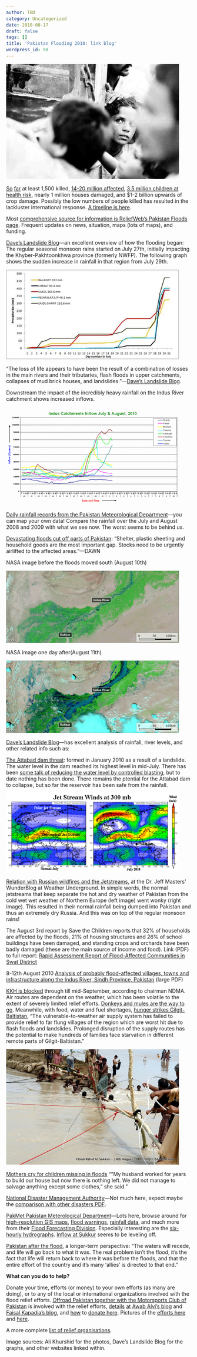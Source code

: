 ```yaml
---
author: TBD
category: Uncategorized
date: 2010-08-17
draft: false
tags: []
title: 'Pakistan Flooding 2010: link blog'
wordpress_id: 98
---
```


[![Photo by Ali Khurshid for OffroadPakistan](./40345_ak-thumb-470x312-255.jpg)](./40345_ak.jpg)

[So](http://www.boston.com/bigpicture/2010/08/continuing_pakistani_floods.html) [far](http://www.boston.com/bigpicture/2010/08/severe_flooding_in_pakistan.html) at least 1,500 killed, [14-20 million affected](http://www.bbc.co.uk/news/world-south-asia-10973725), [3.5 million children at health risk](http://english.aljazeera.net/news/asia/2010/08/2010816112835740506.html), nearly 1 million houses damaged, and $1-2 billion upwards of crop damage. Possibly the low numbers of people killed has resulted in the lackluster international response. [A timeline is here](http://www.bbc.co.uk/news/world-south-asia-10986220).

Most [comprehensive source for information is ReliefWeb’s Pakistan Floods page](http://www.reliefweb.int/rw/dbc.nsf/doc108?OpenForm&emid=FL-2010-000141-PAK&rc=3). Frequent updates on news, situation, maps (lots of maps), and funding.

[Dave’s Landslide Blog](http://daveslandslideblog.blogspot.com/2010/08/floods-in-pakistan.html)—an excellent overview of how the flooding began: The regular seasonal monsoon rains started on July 27th, initially impacting the Khyber-Pakhtoonkhwa province (formerly NWFP). The following graph shows the sudden increase in rainfall in that region from July 29th.

[![Unprecendented increase in rainfall in Pakistan](./10_08_Pakistan_flood_rainfall-thumb-470x243-241.jpg)](./10_08_Pakistan_flood_rainfall.jpg)

“The loss of life appears to have been the result of a combination of losses in the main rivers and their tributaries, flash floods in upper catchments, collapses of mud brick houses, and landslides.”—[Dave’s Landslide Blog](http://daveslandslideblog.blogspot.com/2010/08/floods-in-pakistan.html).

Downstream the impact of the incredibly heavy rainfall on the Indus River catchment shows increased inflows.

[![Indus River System Hydrograph on 1st August](./10_08_Indus_hydrograph_1st_August-thumb-470x266-247.gif)](./10_08_Indus_hydrograph_1st_August.gif)

[Daily rainfall records from the Pakistan Meteorological Department](http://www.pakmet.com.pk/FFD/index_files/rainfall_data.htm)—you can map your own data! Compare the rainfall over the July and August 2008 and 2009 with what we see now. The worst seems to be behind us.

[Devastating floods cut off parts of Pakistan](http://www.dawn.com/wps/wcm/connect/dawn-content-library/dawn/news/pakistan/04-more-floods-warning-qs-04): “Shelter, plastic sheeting and household goods are the most important gap. Stocks need to be urgently airlifted to the affected areas.”—DAWN

NASA image before the floods moved south (August 10th)

[![Before the flood waters moved south August 10th](./48697703_nasa_flood_images_624_2009-thumb-470x196-249.gif)](./48697703_nasa_flood_images_624_2009.gif)

NASA image one day after(August 11th)

[![Flood situation on August 11 2010](./48701417_nasa_flood_images_624_2010-thumb-470x196-251.gif)](./48701417_nasa_flood_images_624_2010.gif)

[Dave’s Landslide Blog](http://daveslandslideblog.blogspot.com)—has excellent analysis of rainfall, river levels, and other related info such as:

[The Attabad dam threat](http://daveslandslideblog.blogspot.com/2010/07/can-attabad-fail.html): formed in January 2010 as a result of a landslide. The water level in the dam reached its highest level in mid-July. There has been [some talk of reducing the water level by controlled blasting](http://www.dawn.com/wps/wcm/connect/dawn-content-library/dawn/the-newspaper/national/chinese-proposal-for-attabad-lake-accepted-by-govt-270), but to date nothing has been done. There remains the ptential for the Attabad dam to collapse, but so far the reservoir has been safe from the rainfall.

[![Jetstreams, Pakistan Superflood and the Russian Wildfires](./july_jet-thumb-470x214-253.png)](./july_jet.png)

[Relation with Russian wildfires and the Jetstreams](http://www.wunderground.com/blog/JeffMasters/comment.html?entrynum=1576), at the Dr. Jeff Masters’ WunderBlog at Weather Underground. In simple words, the normal jetstreams that keep separate the hot and dry weather of Pakistan from the cold wet wet weather of Northern Europe (left image) went wonky (right image). This resulted in their normal rainfall being dumped into Pakistan and thus an extremely dry Russia. And this was on top of the regular monsoon rains!

The August 3rd report by Save the Children reports that 32% of households are affected by the floods, 21% of housing structures and 26% of school buildings have been damaged, and standing crops and orchards have been badly damaged (these are the main source of income and food). Link (PDF) to full report: [Rapid Assessment Report of Flood-Affected Communities in Swat District](http://www.reliefweb.int/rw/RWFiles2010.nsf/FilesByRWDocUnidFilename/MYAI-87Z6X3-full_report.pdf/$File/full_report.pdf)

8-12th August 2010 [Analysis of probably flood-affected villages, towns and infrastructure along the Indus River, Sindh Province, Pakistan](http://unosat-maps.web.cern.ch/unosat-maps/PK/FL20100802PAK/UNOSAT_PAK_MOD_Sindh-Damage-Analysis-12August2010_v1_LR.pdf) (large PDF)

[KKH is blocked](http://www.hunzatimes.com/archives/6588) through till mid-September, according to chairman NDMA. Air routes are dependent on the weather, which has been volatile to the extent of severely limited relief efforts. [Donkeys and mules are the way to go](http://pawspakistan.org/2010/08/pakistan-floods-engulf-a-country/). Meanwhile, with food, water and fuel shortages, [hunger strikes Gilgit-Baltistan](http://pamirtimes.net/2010/08/16/hunger-stalking-gilgit-baltistan/), “The vulnerable-to-weather air supply system has failed to provide relief to far flung villages of the region which are worst hit due to flash floods and landslides. Prolonged disruption of the supply routes has the potential to make hundreds of families face starvation in different remote parts of Gilgit-Baltistan.”

[![DSC02298 Fixing a bund](./DSC02298-thumb-470x313-239.jpg)](./DSC02298.JPG)

[Mothers cry for children missing in floods](http://www.dawn.com/wps/wcm/connect/dawn-content-library/dawn/news/pakistan/12-mothers+cry+for+children+missing+in+floods--bi-03) “”My husband worked for years to build our house but now there is nothing left. We did not manage to salvage anything except some clothes,” she said.”

[National Disaster Management Authority](http://ndma.gov.pk/)—Not much here, expect maybe the [comparison with other disasters PDF](http://ndma.gov.pk/Documents/flood_2010/flood_comparison.pdf).

[PakMet Pakistan Meterological Department](http://www.pakmet.com.pk/)—Lots here, browse around for [high-resolution GIS maps](http://www.pakmet.com.pk/FloodMap/Floodwar/floodwar-01.html), [flood warnings](http://www.pakmet.com.pk/FFD/index_files/fbc.htm),  [rainfall data](http://www.pakmet.com.pk/FFD/index_files/rainfall_data.htm), and much more from their [Flood Forecasting Division](http://www.pakmet.com.pk/FFD/cp/floodpage0.asp). Especially interesting are the [six-hourly hydrographs](http://www.pakmet.com.pk/FFD/index_files/hydro.htm). [Inflow at Sukkur](http://www.pakmet.com.pk/FFD/index_files/inflow/sukk.htm) seems to be leveling off.

[Pakistan after the flood](http://ko.offroadpakistan.com/2010/08/of_flood_duds_and_places_in_between.html), a longer-term perspective: “The waters will recede, and life will go back to what it was. The real problem isn’t the flood, it’s the fact that life will return back to where it was before the floods, and that the entire effort of the country and it’s many ‘allies’ is directed to that end.”

**What can you do to help?**

Donate your time, efforts (or money) to your own efforts (as many are doing), or to any of the local or international organizations involved with the flood relief efforts. [Offroad Pakistan together with the Motorsports Club of Pakistan](./flood_relief.html) is involved with the relief efforts, [details](http://teeth.com.pk/blog/2010/08/14/live-tracking) [at](http://teeth.com.pk/blog/2010/08/11/some-thoughts-into-planning-for-the-flood-relief-in-sindh) [Awab Alvi’s blog](http://teeth.com.pk/blog/) and [Faisal Kapadia’s blog](http://deadpanthoughts.com/2010/08/pkflood-field-updates/), and [how](http://teeth.com.pk/blog/2010/08/10/pakistan-flood-relief-campaign-donate-generously) to [donate here](http://www.sarelief.com/). Pictures of the [efforts here](http://www.facebook.com/album.php?aid=206912&id=500836195) and [here](http://www.facebook.com/album.php?aid=476665&id=714140584).

A more complete [list of relief organisations](http://pakistan.wikia.com/wiki/Floods_2010).

Image sources: Ali Khurshid for the photos, Dave’s Landslide Blog for the graphs, and other websites linked within.